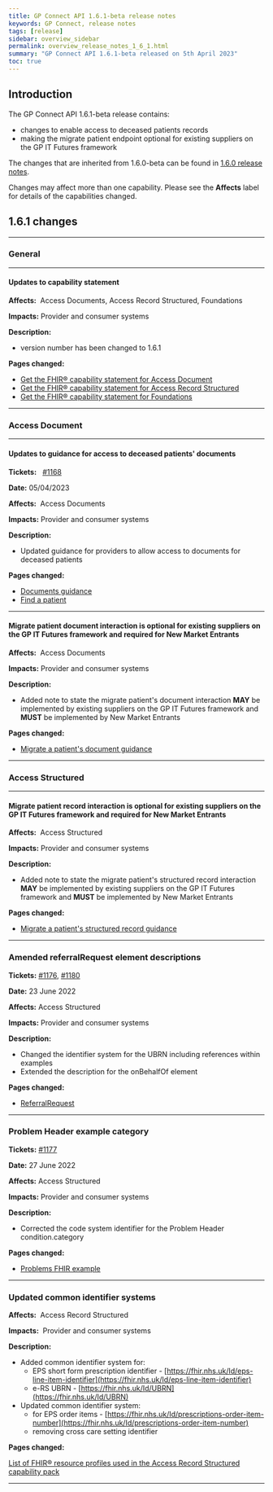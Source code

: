 ```yaml
---
title: GP Connect API 1.6.1-beta release notes
keywords: GP Connect, release notes
tags: [release]
sidebar: overview_sidebar
permalink: overview_release_notes_1_6_1.html
summary: "GP Connect API 1.6.1-beta released on 5th April 2023"
toc: true
---
```


## Introduction ##

The GP Connect API 1.6.1-beta release contains:

- changes to enable access to deceased patients records
- making the migrate patient endpoint optional for existing suppliers on the GP IT Futures framework

The changes that are inherited from 1.6.0-beta can be found in [1.6.0 release notes](overview_release_notes_1_6_0.html).

Changes may affect more than one capability. Please see the **Affects** label for details of the capabilities changed.

## 1.6.1 changes ##

---

### General

---

#### Updates to capability statement

**Affects:**&nbsp; Access Documents, Access Record Structured, Foundations

**Impacts:** Provider and consumer systems

**Description:**

- version number has been changed to 1.6.1

**Pages changed:**

- [Get the FHIR&reg; capability statement for Access Document](access_documents_use_case_get_the_fhir_capability_statement.html)
- [Get the FHIR&reg; capability statement for Access Record Structured](accessrecord_structured_get_the_fhir_capability_statement.html)
- [Get the FHIR&reg; capability statement for Foundations](foundations_use_case_get_the_fhir_capability_statement.html)

---

### Access Document

---

#### Updates to guidance for access to deceased patients' documents

**Tickets:** &nbsp; [#1168](https://github.com/nhsconnect/gpconnect/issues/1168)

**Date:** 05/04/2023

**Affects:**&nbsp; Access Documents

**Impacts:** Provider and consumer systems

**Description:**

- Updated guidance for providers to allow access to documents for deceased patients

**Pages changed:**

- [Documents guidance](access_documents_development_documents_guidance.html#documents-for-deceased-patients)
- [Find a patient](access_documents_use_case_find_a_patient.html)

---

#### Migrate patient document interaction is optional for existing suppliers on the GP IT Futures framework and required for New Market Entrants

**Affects:**&nbsp; Access Documents

**Impacts:** Provider and consumer systems

**Description:**

- Added note to state the migrate patient's document interaction **MAY** be implemented by existing suppliers on the GP IT Futures framework and **MUST** be implemented by New Market Entrants

**Pages changed:**

- [Migrate a patient's document guidance](access_documents_development_migrate_patient_documents.html)

---

### Access Structured

---

#### Migrate patient record interaction is optional for existing suppliers on the GP IT Futures framework and required for New Market Entrants

**Affects:**&nbsp; Access Structured

**Impacts:** Provider and consumer systems

**Description:**

- Added note to state the migrate patient's structured record interaction **MAY** be implemented by existing suppliers on the GP IT Futures framework and **MUST** be implemented by New Market Entrants

**Pages changed:**

- [Migrate a patient's structured record guidance](accessrecord_structured_development_migrate_patient_record.html)

---

### Amended referralRequest element descriptions

**Tickets:** [#1176](https://github.com/nhsconnect/gpconnect/issues/1176), [#1180](https://github.com/nhsconnect/gpconnect/issues/1180)

**Date:** 23 June 2022

**Affects:** Access Structured

**Impacts:** Provider and consumer systems

**Description:**

- Changed the identifier system for the UBRN including references within examples
- Extended the description for the onBehalfOf element

**Pages changed:**

- [ReferralRequest](accessrecord_structured_development_referralrequest.html)

---

### Problem Header example category

**Tickets:** [#1177](https://github.com/nhsconnect/gpconnect/issues/1177)

**Date:** 27 June 2022

**Affects:** Access Structured

**Impacts:** Provider and consumer systems

**Description:**

- Corrected the code system identifier for the Problem Header condition.category

**Pages changed:**

- [Problems FHIR example](pages/accessrecord_structured/consultations_response1.json)

---

### Updated common identifier systems ###

**Affects:**&nbsp; Access Record Structured

**Impacts:**&nbsp; Provider and consumer systems

**Description:**

- Added common identifier system for:
  - EPS short form prescription identifier - [https://fhir.nhs.uk/Id/eps-line-item-identifier](https://fhir.nhs.uk/Id/eps-line-item-identifier)
  - e-RS UBRN - [https://fhir.nhs.uk/Id/UBRN](https://fhir.nhs.uk/Id/UBRN)
- Updated common identifier system:
  - for EPS order items - [https://fhir.nhs.uk/Id/prescriptions-order-item-number](https://fhir.nhs.uk/Id/prescriptions-order-item-number)
  - removing cross care setting identifier

**Pages changed:**

[List of FHIR&reg; resource profiles used in the Access Record Structured capability pack](accessrecord_structured_development_resources_overview.html)

---
